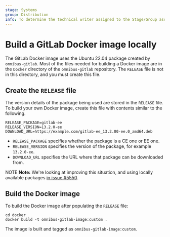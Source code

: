 ```yaml
---
stage: Systems
group: Distribution
info: To determine the technical writer assigned to the Stage/Group associated with this page, see https://about.gitlab.com/handbook/product/ux/technical-writing/#assignments
---
```


# Build a GitLab Docker image locally

The GitLab Docker image uses the Ubuntu 22.04 package created by
`omnibus-gitlab`. Most of the files needed for building a Docker image
are in the `Docker` directory of the `omnibus-gitlab` repository.
The `RELEASE` file is not in this directory, and you must create this file.

## Create the `RELEASE` file

The version details of the package being used are stored in the `RELEASE` file.
To build your own Docker image, create this file with contents similar to the following.

```plaintext
RELEASE_PACKAGE=gitlab-ee
RELEASE_VERSION=13.2.0-ee
DOWNLOAD_URL=https://example.com/gitlab-ee_13.2.00-ee.0_amd64.deb
```

- `RELEASE_PACKAGE` specifies whether the package is a CE one or EE one.
- `RELEASE_VERSION` specifies the version of the package, for example `13.2.0-ee`.
- `DOWNLOAD_URL` specifies the URL where that package can be downloaded from.

NOTE **Note:**
We're looking at improving this situation, and using locally available packages
[in issue #5550](https://gitlab.com/gitlab-org/omnibus-gitlab/-/issues/5550).

## Build the Docker image

To build the Docker image after populating the `RELEASE` file:

```shell
cd docker
docker build -t omnibus-gitlab-image:custom .
```

The image is built and tagged as `omnibus-gitlab-image:custom`.
